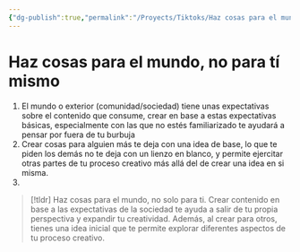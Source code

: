 ```yaml
---
{"dg-publish":true,"permalink":"/Proyects/Tiktoks/Haz cosas para el mundo, no para tí mismo/","updated":"2023-12-30T18:05:37.065-05:00"}
---
```



# Haz cosas para el mundo, no para tí mismo

1. El mundo o exterior (comunidad/sociedad) tiene unas expectativas sobre el contenido que consume, crear en base a estas expectativas básicas, especialmente con las que no estés familiarizado te ayudará a pensar por fuera de tu burbuja 
2. Crear cosas para alguien más te deja con una idea de base, lo que te piden los demás no te deja con un lienzo en blanco, y permite ejercitar otras partes de tu proceso creativo más allá del de crear una idea en si misma.
3. 

> [!tldr]
> Haz cosas para el mundo, no solo para ti. Crear contenido en base a las expectativas de la sociedad te ayuda a salir de tu propia perspectiva y expandir tu creatividad. Además, al crear para otros, tienes una idea inicial que te permite explorar diferentes aspectos de tu proceso creativo.